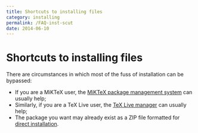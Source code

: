 ```yaml
---
title: Shortcuts to installing files
category: installing
permalink: /FAQ-inst-scut
date: 2014-06-10
---
```


# Shortcuts to installing files

There are circumstances in which most of the fuss of installation can
be bypassed:
  

-  If you are a MiKTeX user, the 
    [MiKTeX package management system](/FAQ-inst-miktex*)
    can usually help;
-  Similarly, if you are a TeX&nbsp;Live user, the 
    [TeX&nbsp;Live manager](/FAQ-inst-texlive)
    can usually help;
-  The package you want may already exist as a ZIP file
    formatted for [direct installation](/FAQ-inst-tds-zip).

